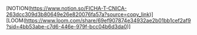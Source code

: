 [NOTION(https://www.notion.so/FICHA-T-CNICA-263dcc309d3b80649e26e820076fa57a?source=copy_link)]
[LOOM(https://www.loom.com/share/69ef907874e34932ae2b01bb1cef2af9?sid=4bb53abe-c7d6-446e-979f-bcc04b6d3da0)]
